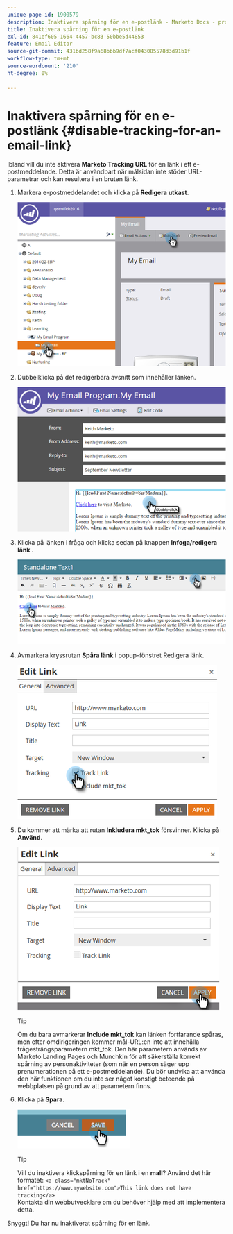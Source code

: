 ```yaml
---
unique-page-id: 1900579
description: Inaktivera spårning för en e-postlänk - Marketo Docs - produktdokumentation
title: Inaktivera spårning för en e-postlänk
exl-id: 841ef605-1664-4457-bc83-50bbe5d44853
feature: Email Editor
source-git-commit: 431bd258f9a68bbb9df7acf043085578d3d91b1f
workflow-type: tm+mt
source-wordcount: '210'
ht-degree: 0%

---
```


# Inaktivera spårning för en e-postlänk {#disable-tracking-for-an-email-link}

Ibland vill du inte aktivera **Marketo Tracking URL** för en länk i ett e-postmeddelande. Detta är användbart när målsidan inte stöder URL-parametrar och kan resultera i en bruten länk.

1. Markera e-postmeddelandet och klicka på **Redigera utkast**.

   ![](assets/one-7.png)

1. Dubbelklicka på det redigerbara avsnitt som innehåller länken.

   ![](assets/two-6.png)

1. Klicka på länken i fråga och klicka sedan på knappen **Infoga/redigera länk** .

   ![](assets/three-6.png)

1. Avmarkera kryssrutan **Spåra länk** i popup-fönstret Redigera länk.

   ![](assets/four-4.png)

1. Du kommer att märka att rutan **Inkludera mkt_tok** försvinner. Klicka på **Använd**.

   ![](assets/five-3.png)

   >[!TIP]
   >
   >Om du bara avmarkerar **Include mkt_tok** kan länken fortfarande spåras, men efter omdirigeringen kommer mål-URL:en inte att innehålla frågesträngsparametern mkt_tok. Den här parametern används av Marketo Landing Pages och Munchkin för att säkerställa korrekt spårning av personaktiviteter (som när en person säger upp prenumerationen på ett e-postmeddelande). Du bör undvika att använda den här funktionen om du inte ser något konstigt beteende på webbplatsen på grund av att parametern finns.

1. Klicka på **Spara**.

   ![](assets/image2014-9-17-22-3a25-3a20.png)

   >[!TIP]
   >
   >Vill du inaktivera klickspårning för en länk i en **mall**? Använd det här formatet:
   >`<a class="mktNoTrack" href="https://www.mywebsite.com">This link does not have tracking</a>`\
   >Kontakta din webbutvecklare om du behöver hjälp med att implementera detta.

Snyggt! Du har nu inaktiverat spårning för en länk.
